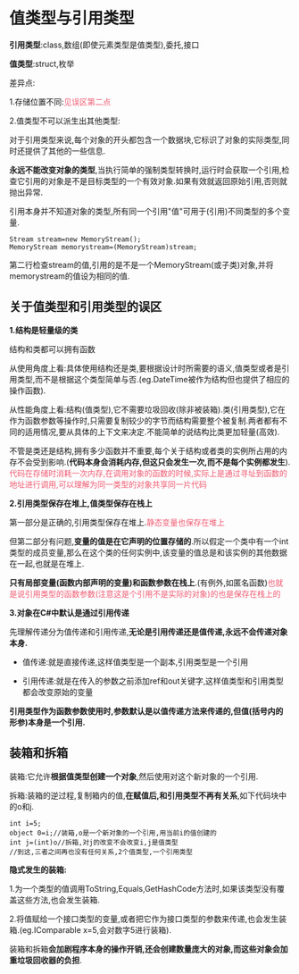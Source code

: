 # 值类型与引用类型

**引用类型**:class,数组(即使元素类型是值类型),委托,接口

**值类型**:struct,枚举

差异点:

1.存储位置不同:<font color=#f05b72>见误区第二点</font>

2.值类型不可以派生出其他类型:

对于引用类型来说,每个对象的开头都包含一个数据块,它标识了对象的实际类型,同时还提供了其他的一些信息.

**永远不能改变对象的类型**,当执行简单的强制类型转换时,运行时会获取一个引用,检查它引用的对象是不是目标类型的一个有效对象.如果有效就返回原始引用,否则就抛出异常.

引用本身并不知道对象的类型,所有同一个引用"值"可用于(引用)不同类型的多个变量.

```
Stream stream=new MemoryStream();
MemoryStream memorystream=(MemoryStream)stream;
```

第二行检查stream的值,引用的是不是一个MemoryStream(或子类)对象,并将memorystream的值设为相同的值.

## 关于值类型和引用类型的误区

**1.结构是轻量级的类**

结构和类都可以拥有函数

从使用角度上看:具体使用结构还是类,要根据设计时所需要的语义,值类型或者是引用类型,而不是根据这个类型简单与否.(eg.DateTime被作为结构但也提供了相应的操作函数).

从性能角度上看:结构(值类型),它不需要垃圾回收(除非被装箱).类(引用类型),它在作为函数参数等操作时,只需要复制较少的字节而结构需要整个被复制.两者都有不同的适用情况,要从具体的上下文来决定.不能简单的说结构比类更加轻量(高效).

不管是类还是结构,拥有多少函数并不重要,每个关于结构或者类的实例所占用的内存不会受到影响.(**代码本身会消耗内存,但这只会发生一次,而不是每个实例都发生**). <font color=#f05b72>代码在存储时消耗一次内存,在调用对象的函数的时候,实际上是通过寻址到函数的地址进行调用,可以理解为同一类型的对象共享同一片代码</font>

 

**2.引用类型保存在堆上,值类型保存在栈上**

第一部分是正确的,引用类型保存在堆上.<font color=#f05b72>静态变量也保存在堆上</font>

但第二部分有问题,**变量的值是在它声明的位置存储的**.所以假定一个类中有一个int类型的成员变量,那么在这个类的任何实例中,该变量的值总是和该实例的其他数据在一起,也就是在堆上.

**只有局部变量(函数内部声明的变量)和函数参数在栈上**.(有例外,如匿名函数)<font color=#f05b72>也就是说引用类型的函数参数(注意这是个引用不是实际的对象)的也是保存在栈上的</font>



**3.对象在C#中默认是通过引用传递**

先理解传递分为值传递和引用传递,**无论是引用传递还是值传递,永远不会传递对象本身.**

* 值传递:就是直接传递,这样值类型是一个副本,引用类型是一个引用

* 引用传递:就是在传入的参数之前添加ref和out关键字,这样值类型和引用类型都会改变原始的变量

**引用类型作为函数参数使用时,参数默认是以值传递方法来传递的,但值(括号内的形参)本身是一个引用.**

## 装箱和拆箱

装箱:它允许**根据值类型创建一个对象**,然后使用对这个新对象的一个引用.

拆箱:装箱的逆过程,复制箱内的值,**在赋值后,和引用类型不再有关系**,如下代码块中的o和j.

```
int i=5;
object 0=i;//装箱,o是一个新对象的一个引用,用当前i的值创建的
int j=(int)o//拆箱,对j的改变不会改变i,j是值类型
//到这,三者之间再也没有任何关系,2个值类型,一个引用类型
```

**隐式发生的装箱:**

1.为一个类型的值调用ToString,Equals,GetHashCode方法时,如果该类型没有覆盖这些方法,也会发生装箱.

2.将值赋给一个接口类型的变量,或者把它作为接口类型的参数来传递,也会发生装箱.(eg.IComparable x=5,会对数字5进行装箱).

装箱和拆箱**会加剧程序本身的操作开销,还会创建数量庞大的对象,而这些对象会加重垃圾回收器的负担**.